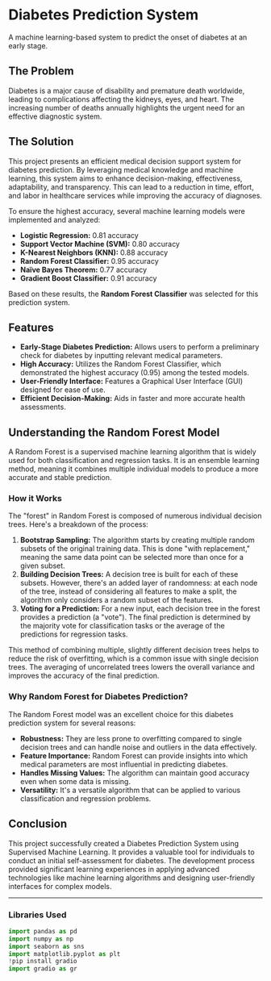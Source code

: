 # Diabetes Prediction System

A machine learning-based system to predict the onset of diabetes at an early stage.

## The Problem

Diabetes is a major cause of disability and premature death worldwide, leading to complications affecting the kidneys, eyes, and heart. The increasing number of deaths annually highlights the urgent need for an effective diagnostic system.

## The Solution

This project presents an efficient medical decision support system for diabetes prediction. By leveraging medical knowledge and machine learning, this system aims to enhance decision-making, effectiveness, adaptability, and transparency. This can lead to a reduction in time, effort, and labor in healthcare services while improving the accuracy of diagnoses.

To ensure the highest accuracy, several machine learning models were implemented and analyzed:

*   **Logistic Regression:** 0.81 accuracy
*   **Support Vector Machine (SVM):** 0.80 accuracy
*   **K-Nearest Neighbors (KNN):** 0.88 accuracy
*   **Random Forest Classifier:** 0.95 accuracy
*   **Naïve Bayes Theorem:** 0.77 accuracy
*   **Gradient Boost Classifier:** 0.91 accuracy

Based on these results, the **Random Forest Classifier** was selected for this prediction system.

## Features

*   **Early-Stage Diabetes Prediction:** Allows users to perform a preliminary check for diabetes by inputting relevant medical parameters.
*   **High Accuracy:** Utilizes the Random Forest Classifier, which demonstrated the highest accuracy (0.95) among the tested models.
*   **User-Friendly Interface:** Features a Graphical User Interface (GUI) designed for ease of use.
*   **Efficient Decision-Making:** Aids in faster and more accurate health assessments.

## Understanding the Random Forest Model

A Random Forest is a supervised machine learning algorithm that is widely used for both classification and regression tasks. It is an ensemble learning method, meaning it combines multiple individual models to produce a more accurate and stable prediction.

### How it Works

The "forest" in Random Forest is composed of numerous individual decision trees. Here's a breakdown of the process:

1.  **Bootstrap Sampling:** The algorithm starts by creating multiple random subsets of the original training data. This is done "with replacement," meaning the same data point can be selected more than once for a given subset.
2.  **Building Decision Trees:** A decision tree is built for each of these subsets. However, there's an added layer of randomness: at each node of the tree, instead of considering all features to make a split, the algorithm only considers a random subset of the features.
3.  **Voting for a Prediction:** For a new input, each decision tree in the forest provides a prediction (a "vote"). The final prediction is determined by the majority vote for classification tasks or the average of the predictions for regression tasks.

This method of combining multiple, slightly different decision trees helps to reduce the risk of overfitting, which is a common issue with single decision trees. The averaging of uncorrelated trees lowers the overall variance and improves the accuracy of the final prediction.

### Why Random Forest for Diabetes Prediction?

The Random Forest model was an excellent choice for this diabetes prediction system for several reasons:

*   **Robustness:** They are less prone to overfitting compared to single decision trees and can handle noise and outliers in the data effectively.
*   **Feature Importance:** Random Forest can provide insights into which medical parameters are most influential in predicting diabetes.
*   **Handles Missing Values:** The algorithm can maintain good accuracy even when some data is missing.
*   **Versatility:** It's a versatile algorithm that can be applied to various classification and regression problems.

## Conclusion

This project successfully created a Diabetes Prediction System using Supervised Machine Learning. It provides a valuable tool for individuals to conduct an initial self-assessment for diabetes. The development process provided significant learning experiences in applying advanced technologies like machine learning algorithms and designing user-friendly interfaces for complex models.

---

### Libraries Used
```python
import pandas as pd
import numpy as np
import seaborn as sns
import matplotlib.pyplot as plt
!pip install gradio
import gradio as gr
